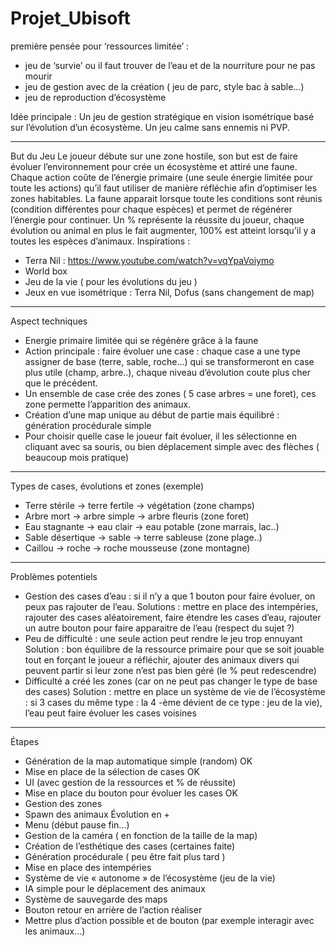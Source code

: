 # Projet_Ubisoft
première pensée pour ‘ressources limitée’ : 
-	jeu de ‘survie’ ou il faut trouver de l’eau et de la nourriture pour ne pas mourir
-	jeu de gestion avec de la création ( jeu de parc, style bac à sable…)
-	jeu de reproduction d’écosystème

Idée principale :
Un jeu de gestion stratégique en vision isométrique basé sur l’évolution d’un écosystème. Un jeu calme sans ennemis ni PVP.
________________________________________________________________________________
But du Jeu
Le joueur débute sur une zone hostile, son but est de faire évoluer l’environnement pour crée un écosystème et attiré une faune. Chaque action coûte de l’énergie primaire (une seule énergie limitée pour toute les actions) qu’il faut utiliser de manière réfléchie afin d’optimiser les zones habitables. La faune apparait lorsque toute les conditions sont réunis (condition différentes pour chaque espèces) et permet de régénérer l’énergie pour continuer. Un % représente la réussite du joueur, chaque évolution ou animal en plus le fait augmenter, 100% est atteint lorsqu’il y a toutes les espèces d’animaux.
Inspirations :
- Terra Nil : https://www.youtube.com/watch?v=vqYpaVoiymo
- World box
- Jeu de la vie ( pour les évolutions du jeu )
- Jeux en vue isométrique : Terra Nil, Dofus (sans changement de map)
________________________________________________________________________________
Aspect techniques
-	Energie primaire limitée qui se régénère grâce à la faune
-	Action principale : faire évoluer une case : chaque case a une type assigner de base (terre, sable, roche...) qui se transformeront en case plus utile (champ, arbre..), chaque niveau d’évolution coute plus cher que le précédent.
-	Un ensemble de case crée des zones ( 5 case arbres = une foret), ces zone permette l’apparition des animaux.
-	Création d’une map unique au début de partie mais équilibré : génération procédurale simple
-	Pour choisir quelle case le joueur fait évoluer, il les sélectionne en cliquant avec sa souris, ou bien déplacement simple avec des flèches ( beaucoup mois pratique)
________________________________________________________________________________
Types de cases, évolutions et zones (exemple)
-	Terre stérile -> terre fertile -> végétation (zone champs)
-	Arbre mort -> arbre simple -> arbre fleuris (zone foret)
-	Eau stagnante -> eau clair -> eau potable (zone marrais, lac..)
-	Sable désertique -> sable -> terre sableuse (zone plage..)
-	Caillou -> roche -> roche mousseuse (zone montagne)
________________________________________________________________________________
Problèmes potentiels
-	Gestion des cases d’eau : si il n’y a que 1 bouton pour faire évoluer, on peux pas rajouter de l’eau. 
Solutions : mettre en place des intempéries, rajouter des cases aléatoirement, faire étendre les cases d’eau, rajouter un autre bouton pour faire apparaitre de l’eau (respect du sujet ?)
-	Peu de difficulté : une seule action peut rendre le jeu trop ennuyant
Solution : bon équilibre de la ressource primaire pour que se soit jouable tout en forçant le joueur a réfléchir, ajouter des animaux divers qui peuvent partir si leur zone n’est pas bien géré (le % peut redescendre)
-	Difficulté a créé les zones (car on ne peut pas changer le type de base des cases)
Solution : mettre en place un système de vie de l’écosystème : si 3 cases du même type : la 4 -ème dévient de ce type : jeu de la vie), l’eau peut faire évoluer les cases voisines
________________________________________________________________________________
Étapes 
-	Génération de la map automatique simple (random) OK
-	Mise en place de la sélection de cases OK
-	UI (avec gestion de la ressources et % de réussite)
-	Mise en place du bouton pour évoluer les cases OK
-	Gestion des zones
-	Spawn des animaux
Évolution en +
-	Menu (début pause fin…)
-	Gestion de la caméra ( en fonction de la taille de la map)
-	Création de l’esthétique des cases (certaines faite)
-	Génération procédurale ( peu être fait plus tard )
-	Mise en place des intempéries
-	Système de vie « autonome » de l’écosystème (jeu de la vie)
-	IA simple pour le déplacement des animaux
-	Système de sauvegarde des maps
-	Bouton retour en arrière de l’action réaliser
-	Mettre plus d’action possible et de bouton (par exemple interagir avec les animaux…)

